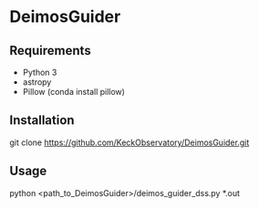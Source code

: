 # DeimosGuider

## Requirements

* Python 3
* astropy
* Pillow (conda install pillow)

## Installation

git clone https://github.com/KeckObservatory/DeimosGuider.git

## Usage

python <path_to_DeimosGuider>/deimos_guider_dss.py *.out


